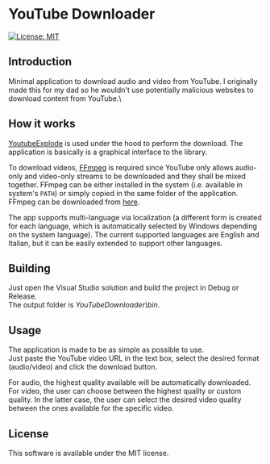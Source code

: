 # YouTube Downloader

[![License: MIT](https://img.shields.io/badge/License-MIT-yellow.svg)](https://raw.githubusercontent.com/ebellocchia/auto_mouse_mover/master/LICENSE)

## Introduction

Minimal application to download audio and video from YouTube. I originally made this for my dad so he wouldn't use potentially malicious websites to download content from YouTube.\

## How it works

[YoutubeExplode](https://github.com/Tyrrrz/YoutubeExplode) is used under the hood to perform the download. The application is basically is a graphical interface to the library.

To download videos, [FFmpeg](https://ffmpeg.org/) is required since YouTube only allows audio-only and video-only streams to be downloaded and they shall be mixed together. FFmpeg can be either installed in the system (i.e. available in system's `PATH`) or simply copied in the same folder of the application.\
FFmpeg can be downloaded from [here](https://github.com/BtbN/FFmpeg-Builds/releases).

The app supports multi-language via localization (a different form is created for each language, which is automatically selected by Windows depending on the system language). The current supported languages are English and Italian, but it can be easily extended to support other languages.

## Building

Just open the Visual Studio solution and build the project in Debug or Release.\
The output folder is *YouTubeDownloader\bin*.

## Usage

The application is made to be as simple as possible to use.\
Just paste the YouTube video URL in the text box, select the desired format (audio/video) and click the download button.

For audio, the highest quality available will be automatically downloaded.\
For video, the user can choose between the highest quality or custom quality.
In the latter case, the user can select the desired video quality between the ones available for the specific video.

## License

This software is available under the MIT license.
